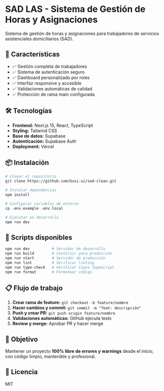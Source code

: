 # SAD LAS - Sistema de Gestión de Horas y Asignaciones

Sistema de gestión de horas y asignaciones para trabajadores de servicios asistenciales
domiciliarios (SAD).

## 🚀 Características

- ✅ Gestión completa de trabajadores
- ✅ Sistema de autenticación seguro
- ✅ Dashboard personalizado por roles
- ✅ Interfaz responsive y accesible
- ✅ Validaciones automáticas de calidad
- ✅ Protección de rama main configurada

## 🛠️ Tecnologías

- **Frontend:** Next.js 15, React, TypeScript
- **Styling:** Tailwind CSS
- **Base de datos:** Supabase
- **Autenticación:** Supabase Auth
- **Deployment:** Vercel

## 📦 Instalación

```bash
# Clonar el repositorio
git clone https://github.com/Gusi-ui/sad-clean.git

# Instalar dependencias
npm install

# Configurar variables de entorno
cp .env.example .env.local

# Ejecutar en desarrollo
npm run dev
```

## 🔧 Scripts disponibles

```bash
npm run dev          # Servidor de desarrollo
npm run build        # Construir para producción
npm run start        # Servidor de producción
npm run lint         # Verificar linting
npm run type-check   # Verificar tipos TypeScript
npm run format       # Formatear código
```

## 📋 Flujo de trabajo

1. **Crear rama de feature:** `git checkout -b feature/nombre`
2. **Hacer cambios y commit:** `git commit -m "feat: descripción"`
3. **Push y crear PR:** `git push origin feature/nombre`
4. **Validaciones automáticas:** GitHub ejecuta tests
5. **Review y merge:** Aprobar PR y hacer merge

## 🎯 Objetivo

Mantener un proyecto **100% libre de errores y warnings** desde el inicio, con código limpio,
mantenible y profesional.

## 📄 Licencia

MIT
